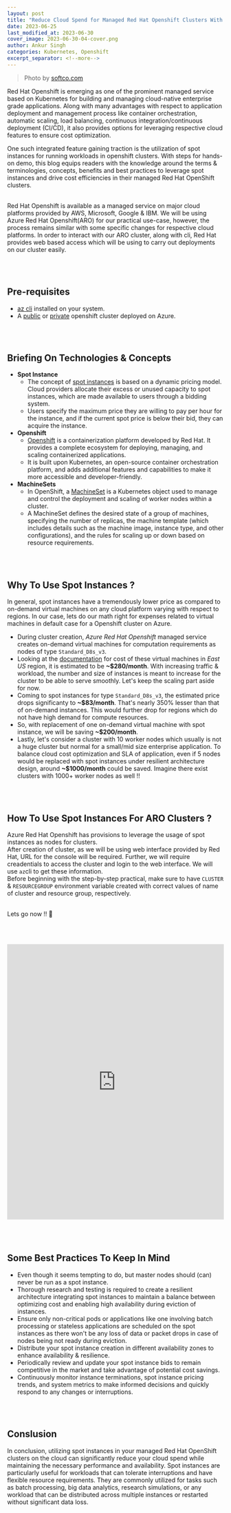 ```yaml
---
layout: post
title: "Reduce Cloud Spend for Managed Red Hat Openshift Clusters With Spot Instances"
date: 2023-06-25
last_modified_at: 2023-06-30
cover_image: 2023-06-30-04-cover.png
author: Ankur Singh
categories: Kubernetes, Openshift
excerpt_separator: <!--more-->
---
```


> Photo by [softco.com](https://softco.com/)

Red Hat Openshift is emerging as one of the prominent managed service based on Kubernetes for building and managing cloud-native enterprise grade applications. Along with many advantages with respect to application deployment and management process like container orchestration, automatic scaling, load balancing, continuous integration/continuous deployment (CI/CD), it also provides options for leveraging respective cloud features to ensure cost optimization. <br>

One such integrated feature gaining traction is the utilization of spot instances for running workloads in openshift clusters. With steps for hands-on demo, this blog equips readers with the knowledge around the terms & terminologies, concepts, benefits and best practices to leverage spot instances and drive cost efficiencies in their managed Red Hat OpenShift clusters.
<!--more-->
<br>
Red Hat Openshift is available as a managed service on major cloud platforms provided by AWS, Microsoft, Google & IBM. We will be using Azure Red Hat Openshift(ARO) for our practical use-case, however, the process remains similar with some specific changes for respective cloud platforms. In order to interact with our ARO cluster, along with cli, Red Hat provides web based access which will be using to carry out deployments on our cluster easily. 

<br><br>


## **Pre-requisites**
- [az cli](https://learn.microsoft.com/en-us/cli/azure/install-azure-cli) installed on your system.
- A [public](https://learn.microsoft.com/en-us/azure/openshift/tutorial-create-cluster) or [private](https://learn.microsoft.com/en-us/azure/openshift/howto-create-private-cluster-4x) openshift cluster deployed on Azure.

 <br><br>

## **Briefing On Technologies & Concepts**

- **Spot Instance**<br>
  - The concept of [spot instances](https://learn.microsoft.com/en-us/azure/virtual-machines/spot-vms) is based on a dynamic pricing model. Cloud providers allocate their excess or unused capacity to spot instances, which are made available to users through a bidding system. 
  - Users specify the maximum price they are willing to pay per hour for the instance, and if the current spot price is below their bid, they can acquire the instance.
- **Openshift**<br>
  - [Openshift](https://www.redhat.com/en/technologies/cloud-computing/openshift) is a containerization platform developed by Red Hat. It provides a complete ecosystem for deploying, managing, and scaling containerized applications.
  - It is built upon Kubernetes, an open-source container orchestration platform, and adds additional features and capabilities to make it more accessible and developer-friendly.
- **MachineSets**<br>
  - In OpenShift, a [MachineSet](https://docs.openshift.com/container-platform/4.8/machine_management/creating_machinesets/creating-machineset-azure.html) is a Kubernetes object used to manage and control the deployment and scaling of worker nodes within a cluster.
  - A MachineSet defines the desired state of a group of machines, specifying the number of replicas, the machine template (which includes details such as the machine image, instance type, and other configurations), and the rules for scaling up or down based on resource requirements.

<br><br>

## **Why To Use Spot Instances ?**

In general, spot instances have a tremendously lower price as compared to on-demand virtual machines on any cloud platform varying with respect to regions. In our case, lets do our math right for expenses related to virtual machines in default case for a Openshift cluster on Azure. <br> 

- During cluster creation, *Azure Red Hat Openshift* managed service creates on-demand virtual machines for
computation requirements as nodes of type `Standard_D8s_v3`.
- Looking at the [documentation](https://azure.microsoft.com/en-in/pricing/details/virtual-machines/red-hat/#pricing) for cost of these virtual machines in *East US* region, it is estimated to be **~$280/month**. With increasing traffic & workload, the number and size of instances is meant to increase for the cluster to be able to serve smoothly. Let's keep the scaling part aside for now.
- Coming to spot instances for type `Standard_D8s_v3`, the estimated price drops significanty to **~$83/month**. That's nearly 350% lesser than that of on-demand instances. This would further drop for regions which do not have high demand for compute resources.
- So, with replacement of one on-demand virtual machine with spot instance, we will be saving **~$200/month**. 
- Lastly, let's consider a cluster with 10 worker nodes which usually is not a huge cluster but normal for a small/mid size enterprise application. To balance cloud cost optimization and SLA of application, even if 5 nodes would be replaced with spot instances under resilient architecture design, around **~$1000/month** could be saved. Imagine there exist clusters with 1000+ worker nodes as well !!

<br><br>

## **How To Use Spot Instances For ARO Clusters ?**
Azure Red Hat Openshift has provisions to leverage the usage of spot instances as nodes for clusters. <br>
After creation of cluster, as we will be using web interface provided by Red Hat, URL for the console will be required. Further, we will require creadentials to access the cluster and login to the web interface. We will use `az`cli to get these information.<br>
Before beginning with the step-by-step practical, make sure to have `CLUSTER` & `RESOURCEGROUP` environment variable created with correct values of name of cluster and resource group, respectively.<br><br>

Lets go now !! 🚀

<br><br>

<iframe src="https://scribehow.com/embed/Replacing_a_VM_node_with_a_Spot_node_on_Azure_Red_Hat_Openshift__CMgYh7vSRUa7QigAY5-dGA" width="100%" height="640" allowfullscreen frameborder="0"></iframe>

<br><br>

## **Some Best Practices To Keep In Mind**
- Even though it seems tempting to do, but master nodes should (can) never be run as a spot instance.
- Thorough research and testing is required to create a resilient architecture integrating spot instances to maintain a balance between optimizing cost and enabling high availability during eviction of instances.
- Ensure only non-critical pods or applications like one involving batch processing or stateless applications are scheduled on the spot instances as there won't be any loss of data or packet drops in case of nodes being not ready during eviction.
- Distribute your spot instance creation in different availability zones to enhance availability & resilience.
- Periodically review and update your spot instance bids to remain competitive in the market and take advantage of potential cost savings.
- Continuously monitor instance terminations, spot instance pricing trends, and system metrics to make informed decisions and quickly respond to any changes or interruptions.

<br><br>

## **Conslusion**<br>
In conclusion, utilizing spot instances in your managed Red Hat OpenShift clusters on the cloud can significantly reduce your cloud spend while maintaining the necessary performance and availability. Spot instances are particularly useful for workloads that can tolerate interruptions and have flexible resource requirements. They are commonly utilized for tasks such as batch processing, big data analytics, research simulations, or any workload that can be distributed across multiple instances or restarted without significant data loss.

<br><br>
